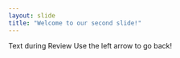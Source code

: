 ```yaml
---
layout: slide
title: "Welcome to our second slide!"
---
```

Text during Review
Use the left arrow to go back!
